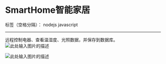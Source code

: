 # SmartHome智能家居

标签（空格分隔）： nodejs javascript 

---

远程控制电器、查看温湿度、光照数据，并保存到数据库。
![此处输入图片的描述][1]


![此处输入图片的描述][2]


[1]: https://github.com/superchenney/smartHome/blob/master/%E6%95%88%E6%9E%9C%E5%9B%BE/zhukuangjia.png?raw=true
[2]: https://github.com/superchenney/smartHome/blob/master/%E6%95%88%E6%9E%9C%E5%9B%BE/app1.png?raw=true